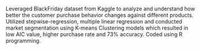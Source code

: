 Leveraged BlackFriday dataset from Kaggle to analyze and understand how better the customer purchase behavior changes against different products. Utilized stepwise-regression, multiple linear regression and conducted market segmentation using K-means Clustering models which resulted in low AIC value, higher purchase rate and 73% accuracy. Coded using R programming.
